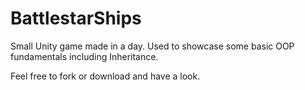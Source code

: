 # BattlestarShips

Small Unity game made in a day. Used to showcase some basic OOP fundamentals including Inheritance.

Feel free to fork or download and have a look.
